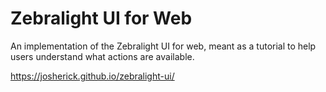 # Zebralight UI for Web

An implementation of the Zebralight UI for web, meant as a tutorial to help
users understand what actions are available.

https://josherick.github.io/zebralight-ui/
